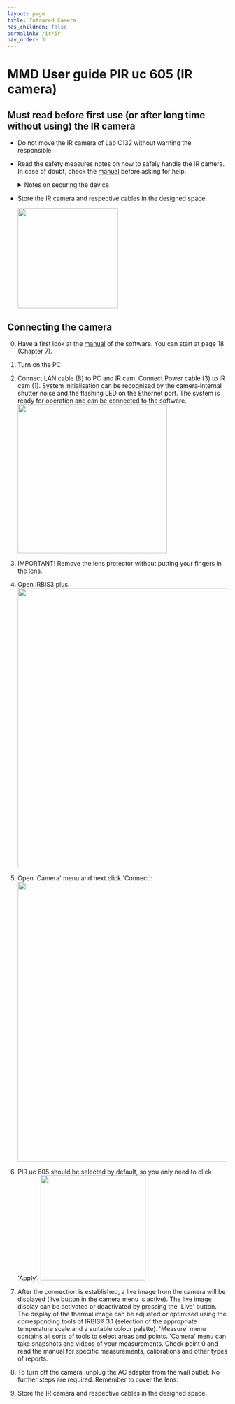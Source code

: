 ```yaml
---
layout: page
title: Infrared Camera
has_children: false
permalink: /ir/ir
nav_order: 3
---
```


# MMD User guide PIR uc 605 (IR camera)

## Must read before first use (or after long time without using) the IR camera

- Do not move the IR camera of Lab C132 without warning the responsible.

- Read the safety measures notes on how to safely handle the IR camera. In case of doubt, check the [manual](https://aaltofi.sharepoint.com/:b:/r/sites/MMD910/Shared%20Documents/General/Onboarding%20and%20guidelines/Guides/Infrared%20Camera/InfraTec_Manual_PIR-uc-605.pdf?csf=1&web=1&e=OjXueS) before asking for help.
  
  <details>
        <summary>Notes on securing the device</summary>
  <p> 1. The PIR uc 605 is an optical measuring device. Handle it with care. Avoid soiling, especially on the optical surfaces.</p>
  <p> 2. Depending on the design of the lens interface, the device comes with protection class IP40 (screw thread). </p>
  <p> 3. Please note the information given in the technical data (see chapter 4 Dimensions – page 6) and in the Quick Start Guide (see chapter 7 Quick Start – page 10 ff.) for use, storage and transport of the device. </p>
  <p> 4. When transporting the PIR uc 605, use only the supplied transportation case* or transport packaging*.</p>
  <p> 5. Please note that opening the housing of the camera is only reserved to the manufacturer. Any manipulation by other persons is not permitted and will invalidate the warranty. </p>
  <p> 6. Only use accessories or spare parts explicitly recommended by the manufacturer for the PIR uc 605. Otherwise, malfunction or damage may occur. Warranty claims are excluded for any resulting damage. </p>
  <p> 7. The PIR uc 605 must not be directed directly at the sun or other sources of high radiation (e.g. laser), either when in operation or switched off, as this may cause irreversible modifications to the microbolometer detector. The origin of these modifications can be clearly identified. The manufacturer does not accept any guarantee for damage caused in this way. </p>
  <p> 8. Furthermore, it is essential to prevent the sun or other high‐energy radiation sources from entering the field of view of PIR uc 605 indirectly via reflecting surfaces! </p>
  <p> 9. When not in use, always attach the lens cap supplied with the PIR uc 605. </p>
  <p> 10. Do not remove the lenses in rooms with high dust exposure or humidity, as the specified degree of protection cannot be guaranteed when the lens is removed. </p>
  </details>
  

- Store the IR camera and respective cables in the designed space.
  
  <img title="" src="/documentation/img/2023-01-16-13-56-48-image.png" alt="" width="229" data-align="center">

## Connecting the camera

0. Have a first look at the [manual](https://aaltofi.sharepoint.com/:b:/r/sites/MMD910/Shared%20Documents/General/Onboarding%20and%20guidelines/Guides/Infrared%20Camera/Manual_IRBIS3_Print.pdf?csf=1&web=1&e=LCZ6sN) of the software. You can start at page 18 (Chapter 7).

1. Turn on the PC

2. Connect LAN cable (8) to PC and IR cam. Connect Power cable (3) to IR cam (1). System initialisation can be recognised by the camera‐internal shutter noise and the flashing LED on the Ethernet port. The system is ready for operation and can be connected to the software.
    <img title="" src="/documentation/img/2023-01-16-14-00-37-image.png" alt="" width="341" data-align="center">

3. IMPORTANT! Remove the lens protector without putting your fingers in the lens.

4. Open IRBIS3 plus. 
    <img title="" src="/documentation/img/irbis3a.png" alt="" width="640" data-align="center">

5. Open 'Camera' menu and next click 'Connect':
    <img title="" src="/documentation/img/irbis3b.png" alt="" width="640" data-align="center">

6. PIR uc 605 should be selected by default, so you only need to click 'Apply'.
    <img title="" src="/documentation/img/irbis3c.png" alt="" width="240" data-align="center">

7. After the connection is established, a live image from the camera will be displayed (live button in the camera menu is active). The live image display can be activated or deactivated by pressing the 'Live' button. The display of the thermal image can be adjusted or optimised using the corresponding tools of IRBIS® 3.1 (selection of the appropriate temperature scale and a suitable colour palette). 'Measure' menu contains all sorts of tools to select areas and points. 'Camera' menu can take snapshots and videos of your measurements. Check point 0 and read the manual for specific measurements, calibrations and other types of reports.

8. To turn off the camera, unplug the AC adapter from the wall outlet. No further steps are required. Remember to cover the lens.

9. Store the IR camera and respective cables in the designed space.
